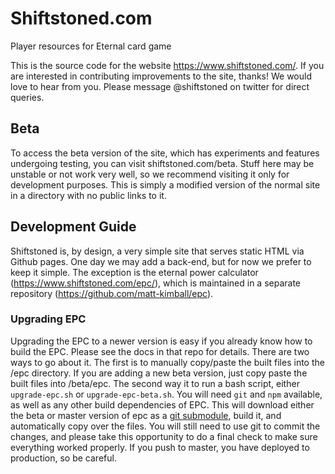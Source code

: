 # Shiftstoned.com
Player resources for Eternal card game

This is the source code for the website https://www.shiftstoned.com/. If you are interested in contributing improvements to the site, thanks! We would love to hear from you. Please message @shiftstoned on twitter for direct queries.

## Beta

To access the beta version of the site, which has experiments and features undergoing testing, you can visit shiftstoned.com/beta. Stuff here may be unstable or not work very well, so we recommend visiting it only for development purposes. This is simply a modified version of the normal site in a directory with no public links to it. 

## Development Guide

Shiftstoned is, by design, a very simple site that serves static HTML via Github pages. One day we may add a back-end, but for now we prefer to keep it simple. The exception is the eternal power calculator (https://www.shiftstoned.com/epc/), which is maintained in a separate repository (https://github.com/matt-kimball/epc). 

### Upgrading EPC

Upgrading the EPC to a newer version is easy if you already know how to build the EPC. Please see the docs in that repo for details. There are two ways to go about it. The first is to manually copy/paste the built files into the /epc directory. If you are adding a new beta version, just copy paste the built files into /beta/epc. The second way it to run a bash script, either `upgrade-epc.sh` or `upgrade-epc-beta.sh`. You will need `git` and `npm` available, as well as any other build dependencies of EPC. This will download either the beta or master version of epc as a [git submodule](https://git-scm.com/book/en/v2/Git-Tools-Submodules), build it, and automatically copy over the files. You will still need to use git to commit the changes, and please take this opportunity to do a final check to make sure everything worked properly. If you push to master, you have deployed to production, so be careful. 
